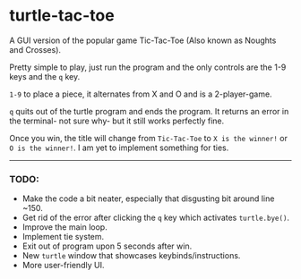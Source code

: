# turtle-tac-toe
A GUI version of the popular game Tic-Tac-Toe (Also known as Noughts and Crosses).

Pretty simple to play, just run the program and the only controls are the 1-9 keys and the `q` key.

`1-9` to place a piece, it alternates from X and O and is a 2-player-game.

`q` quits out of the turtle program and ends the program. It returns an error in the terminal- not sure why- but it still works perfectly fine.

Once you win, the title will change from `Tic-Tac-Toe` to `X is the winner!` or `O is the winner!`. I am yet to implement something for ties.

***

### TODO:
- Make the code a bit neater, especially that disgusting bit around line ~150.
- Get rid of the error after clicking the `q` key which activates `turtle.bye()`.
- Improve the main loop.
- Implement tie system.
- Exit out of program upon 5 seconds after win.
- New `turtle` window that showcases keybinds/instructions.
- More user-friendly UI.
